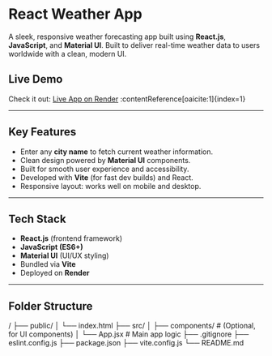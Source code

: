 #  React Weather App

A sleek, responsive weather forecasting app built using **React.js**, **JavaScript**, and **Material UI**. Built to deliver real-time weather data to users worldwide with a clean, modern UI.

##  Live Demo

Check it out: [Live App on Render](https://weather-app-m67h.onrender.com) :contentReference[oaicite:1]{index=1}

---

##  Key Features

- Enter any **city name** to fetch current weather information.
- Clean design powered by **Material UI** components.
- Built for smooth user experience and accessibility.
- Developed with **Vite** (for fast dev builds) and React.
- Responsive layout: works well on mobile and desktop.

---

##  Tech Stack

- **React.js** (frontend framework)
- **JavaScript (ES6+)**
- **Material UI** (UI/UX styling)
- Bundled via **Vite**
- Deployed on **Render**

---

##  Folder Structure
/
├── public/
│ └── index.html
├── src/
│ ├── components/ # (Optional, for UI components)
│ └── App.jsx # Main app logic
├── .gitignore
├── eslint.config.js
├── package.json
├── vite.config.js
└── README.md
